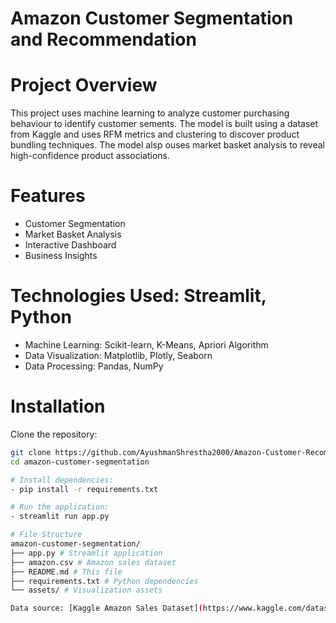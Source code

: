 # Amazon Customer Segmentation and Recommendation 

# Project Overview
This project uses machine learning to analyze customer purchasing behaviour to identify customer sements. The model is built using a dataset from Kaggle and uses RFM metrics and clustering to discover product bundling techniques. The model alsp ouses market basket analysis to reveal high-confidence product associations.

# Features 
- Customer Segmentation
- Market Basket Analysis
- Interactive Dashboard
- Business Insights

# Technologies Used: Streamlit, Python 
- Machine Learning: Scikit-learn, K-Means, Apriori Algorithm
- Data Visualization: Matplotlib, Plotly, Seaborn
- Data Processing: Pandas, NumPy

# Installation 
Clone the repository:
```bash
git clone https://github.com/AyushmanShrestha2000/Amazon-Customer-Recommendation
cd amazon-customer-segmentation

# Install dependencies:
- pip install -r requirements.txt

# Run the application:
- streamlit run app.py

# File Structure
amazon-customer-segmentation/
├── app.py # Streamlit application
├── amazon.csv # Amazon sales dataset
├── README.md # This file
├── requirements.txt # Python dependencies
└── assets/ # Visualization assets

Data source: [Kaggle Amazon Sales Dataset](https://www.kaggle.com/datasets/karkavelrajaj/amazon-sales-dataset)
